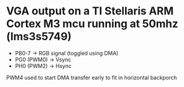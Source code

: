 VGA output on a TI Stellaris ARM Cortex M3 mcu running at 50mhz (lms3s5749)
=========

- PB0-7 ->  RGB signal (toggled using DMA)
- PG0 (PWM0) -> Vsync
- PH0 (PWM2) -> Hsync

PWM4 used to start DMA transfer early to fit in horizontal backporch